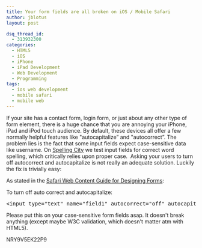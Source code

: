 ```yaml
---
title: Your form fields are all broken on iOS / Mobile Safari
author: jblotus
layout: post

dsq_thread_id:
  - 313932300
categories:
  - HTML5
  - iOS
  - iPhone
  - iPad Development
  - Web Development
  - Programming
tags:
  - ios web development
  - mobile safari
  - mobile web
---
```

If your site has a contact form, login form, or just about any other type of form element, there is a huge chance that you are annoying your iPhone, iPad and iPod touch audience. By default, these devices all offer a few normally helpful features like "autocapitalize&#8221; and "autocorrect&#8221;. The problem lies is the fact that some input fields expect case-sensitive data like username. On [Spelling City][1] we test input fields for correct word spelling, which critically relies upon proper case.  Asking your users to turn off autocorrect and autocapitalize is not really an adequate solution. Luckily the fix is trivially easy:

As stated in the [Safari Web Content Guide for Designing Forms][2]:

To turn off auto correct and autocapitalize:

<pre class="brush:plain">&lt;input type="text" name="field1" autocorrect="off" autocapitalize="off" /&gt;
</pre>

Please put this on your case-sensitive form fields asap. It doesn't break anything (except maybe W3C validation, which doesn't matter atm with HTML5).

NRY9V5EK22P9

 [1]: http://www.spellingcity.com
 [2]: http://developer.apple.com/library/safari/#documentation/appleapplications/reference/safariwebcontent/DesigningForms/DesigningForms.html
